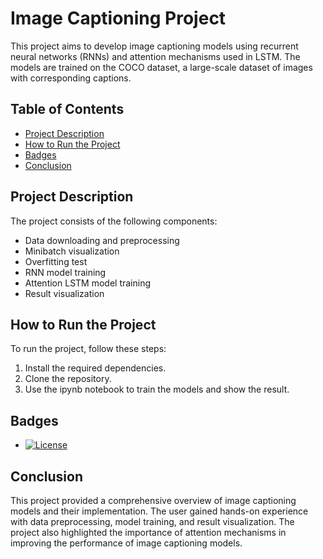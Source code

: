 # Image Captioning Project

This project aims to develop image captioning models using recurrent neural networks (RNNs) and attention mechanisms used in LSTM. The models are trained on the COCO dataset, a large-scale dataset of images with corresponding captions.

## Table of Contents

- [Project Description](#project-description)
- [How to Run the Project](#how-to-run-the-project)
- [Badges](#badges)
- [Conclusion](#conclusion)

## Project Description

The project consists of the following components:

- Data downloading and preprocessing
- Minibatch visualization
- Overfitting test
- RNN model training
- Attention LSTM model training
- Result visualization

## How to Run the Project

To run the project, follow these steps:

1. Install the required dependencies.
2. Clone the repository.
3. Use the ipynb notebook to train the models and show the result.

## Badges

- [![License](https://img.shields.io/badge/License-MIT-yellow.svg)](https://github.com/aleju/image-captioning/blob/master/LICENSE)

## Conclusion

This project provided a comprehensive overview of image captioning models and their implementation. The user gained hands-on experience with data preprocessing, model training, and result visualization. The project also highlighted the importance of attention mechanisms in improving the performance of image captioning models.
